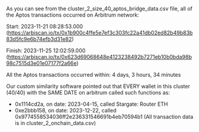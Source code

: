 As you can see from the cluster_2_size_40_aptos_bridge_data.csv file, all of the Aptos transactions occurred on Arbitrum network:

Start: 2023-11-21 08:28:53.000 (https://arbiscan.io/tx/0x1b900c4ffe5e7ef3c303fc22a41db02ed82b49b83b83d5fc9e6b74efb3d31e82)

Finish: 2023-11-25 12:02:59.000 (https://arbiscan.io/tx/0x623d69068648e4123238492b7271eb10b0bda98b98c7515d3e01e07177f2a66e)

All the Aptos transactions occurred within: 4 days, 3 hours, 34 minutes

Our custom similarity software pointed out that EVERY wallet in this cluster (40/40) with the SAME DATE on arbitrum called such functions as:

- 0x1114cd2a, on date: 2023-04-15, called Stargate: Router ETH
- 0xe2bbb158, on date: 2023-12-22, called 0x9774558534036ff2e236331546691b4eb70594b1
(All transaction data is in cluster_2_onchain_data.csv)
